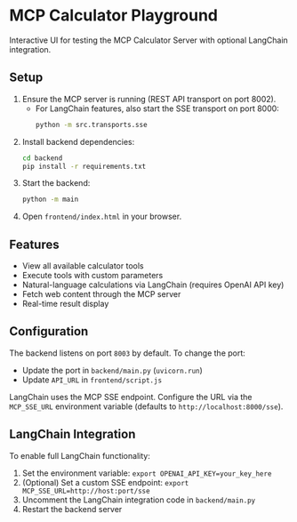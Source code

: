 # MCP Calculator Playground

Interactive UI for testing the MCP Calculator Server with optional LangChain integration.

## Setup

1. Ensure the MCP server is running (REST API transport on port 8002).
   - For LangChain features, also start the SSE transport on port 8000:
     ```bash
     python -m src.transports.sse
     ```
2. Install backend dependencies:
   ```bash
   cd backend
   pip install -r requirements.txt
   ```
3. Start the backend:
   ```bash
   python -m main
   ```
4. Open `frontend/index.html` in your browser.

## Features

- View all available calculator tools
- Execute tools with custom parameters
- Natural-language calculations via LangChain (requires OpenAI API key)
- Fetch web content through the MCP server
- Real-time result display

## Configuration

The backend listens on port `8003` by default. To change the port:

- Update the port in `backend/main.py` (`uvicorn.run`)
- Update `API_URL` in `frontend/script.js`

LangChain uses the MCP SSE endpoint. Configure the URL via the
`MCP_SSE_URL` environment variable (defaults to `http://localhost:8000/sse`).

## LangChain Integration

To enable full LangChain functionality:

1. Set the environment variable: `export OPENAI_API_KEY=your_key_here`
2. (Optional) Set a custom SSE endpoint: `export MCP_SSE_URL=http://host:port/sse`
2. Uncomment the LangChain integration code in `backend/main.py`
3. Restart the backend server
